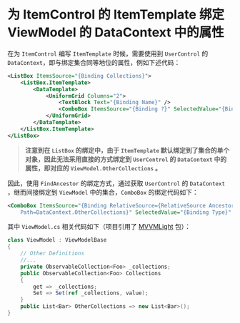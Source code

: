 # 为 ItemControl 的 ItemTemplate 绑定 ViewModel 的 DataContext 中的属性

在为 `ItemControl` 编写 `ItemTemplate` 时候，需要使用到 `UserControl` 的 `DataContext`，即与绑定集合同等地位的属性，例如下述代码：

``` xml
<ListBox ItemsSource="{Binding Collections}">
	<ListBox.ItemTemplate>
		<DataTemplate>
			<UniformGrid Columns="2">
				<TextBlock Text="{Binding Name}" />
				<ComboBox ItemsSource="{Binding ?}" SelectedValue="{Binding Type}" />
			</UniformGrid>
		</DataTemplate>
	</ListBox.ItemTemplate>
</ListBox>
```

> **注意到在 `ListBox` 的绑定中，由于 `ItemTemplate` 默认绑定到了集合的单个对象，因此无法采用直接的方式绑定到 `UserControl` 的 `DataContext` 中的属性，即对应的 `ViewModel.OtherCollections` 。**

因此，使用 `FindAncestor` 的绑定方式，通过获取 `UserControl` 的 `DataContext` ，继而间接绑定到 `ViewModel` 中的集合，`ComboBox` 的绑定代码如下：

``` xml
<ComboBox ItemsSource="{Binding RelativeSource={RelativeSource AncestorType=UserControl},
	Path=DataContext.OtherCollections}" SelectedValue="{Binding Type}" />
```

其中 `ViewModel.cs` 相关代码如下（项目引用了 [MVVMLight](http://www.mvvmlight.net/) 包）：

``` C#
class ViewModel : ViewModelBase
{
	// Other Definitions
	//...
	private ObservableCollection<Foo> _collections;
	public ObservableCollection<Foo> Collections
	{
		get => _collections;
		Set => Set(ref _collections, value);
	}
	public List<Bar> OtherCollections => new List<Bar>();
}
```
